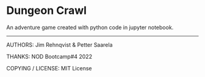 # Dungeon Crawl
An adventure game created with python code in jupyter notebook.


________________________________________
AUTHORS:  Jim Rehnqvist & Petter Saarela

THANKS:   NOD Bootcamp#4 2022

COPYING / LICENSE: 	MIT License
